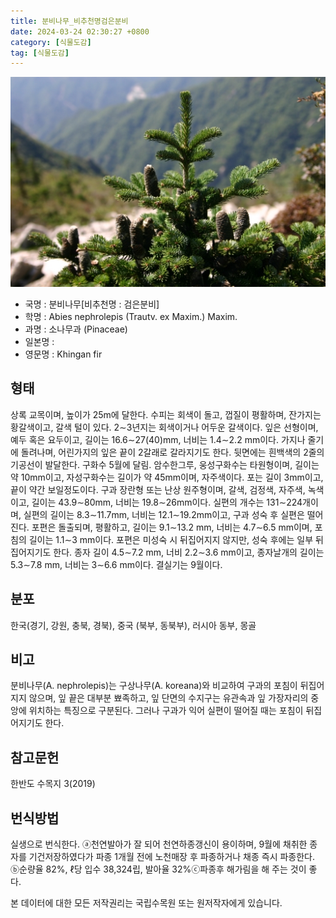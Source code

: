 ```yaml
---
title: 분비나무_비추천명검은분비
date: 2024-03-24 02:30:27 +0800
category: [식물도감]
tag: [식물도감]
---
```




![분비나무[비추천명 : 검은분비]](/assets/img/fileUpload/plants/basic/Pinaceae/Abies/14925/14925_4_th2.JPG)
- 국명 : 분비나무[비추천명 : 검은분비]
- 학명 : Abies nephrolepis (Trautv. ex Maxim.) Maxim.
- 과명 : 소나무과 (Pinaceae)
- 일본명 : 
- 영문명 : Khingan fir


## 형태
상록 교목이며, 높이가 25m에 달한다. 수피는 회색이 돌고, 껍질이 평활하며, 잔가지는 황갈색이고, 갈색 털이 있다. 2∼3년지는 회색이거나 어두운 갈색이다. 잎은 선형이며, 예두 혹은 요두이고, 길이는 16.6∼27(40)mm, 너비는 1.4∼2.2 mm이다. 가지나 줄기에 돌려나며, 어린가지의 잎은 끝이 2갈래로 갈라지기도 한다. 뒷면에는 흰백색의 2줄의 기공선이 발달한다. 구화수 5월에 달림. 암수한그루, 웅성구화수는 타원형이며, 길이는 약 10mm이고, 자성구화수는 길이가 약 45mm이며, 자주색이다. 포는 길이 3mm이고, 끝이 약간 보일정도이다. 구과 장란형 또는 난상 원주형이며, 갈색, 검정색, 자주색, 녹색이고, 길이는 43.9∼80mm, 너비는 19.8∼26mm이다. 실편의 개수는 131∼224개이며, 실편의 길이는 8.3∼11.7mm, 너비는 12.1∼19.2mm이고, 구과 성숙 후 실편은 떨어진다. 포편은 돌출되며, 평활하고, 길이는 9.1∼13.2 mm, 너비는 4.7∼6.5 mm이며, 포침의 길이는 1.1∼3 mm이다. 포편은 미성숙 시 뒤집어지지 않지만, 성숙 후에는 일부 뒤집어지기도 한다. 종자 길이 4.5∼7.2 mm, 너비 2.2∼3.6 mm이고, 종자날개의 길이는 5.3∼7.8 mm, 너비는 3∼6.6 mm이다. 결실기는 9월이다.
## 분포
한국(경기, 강원, 충북, 경북), 중국 (북부, 동북부), 러시아 동부, 몽골
## 비고
분비나무(A. nephrolepis)는 구상나무(A. koreana)와 비교하여 구과의 포침이 뒤집어지지 않으며, 잎 끝은 대부분 뾰족하고, 잎 단면의 수지구는 유관속과 잎 가장자리의 중앙에 위치하는 특징으로 구분된다. 그러나 구과가 익어 실편이 떨어질 때는 포침이 뒤집어지기도 한다. 
## 참고문헌
한반도 수목지 3(2019)
## 번식방법
실생으로 번식한다. ⓐ천연발아가 잘 되어 천연하종갱신이 용이하며, 9월에 채취한 종자를 기건저장하였다가 파종 1개월 전에 노천매장 후 파종하거나 채종 즉시 파종한다. ⓑ순량율 82%, ℓ당 입수 38,324립, 발아율 32%ⓒ파종후 해가림을 해 주는 것이 좋다.






본 데이터에 대한 모든 저작권리는 국립수목원 또는 원저작자에게 있습니다.

